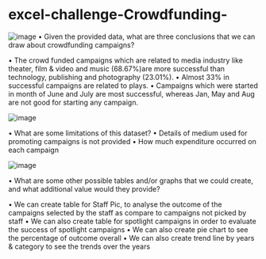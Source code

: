 # excel-challenge-Crowdfunding-



![image](https://user-images.githubusercontent.com/24644072/226075949-c995a866-d059-4cab-81a5-244581be2e35.png)
•	Given the provided data, what are three conclusions that we can draw about crowdfunding campaigns?

•	The crowd funded campaigns which are related to media industry like theater, film & video and music (68.67%)are more successful than technology, publishing and photography (23.01%).
•	Almost 33% in successful campaigns are related to plays.
•	Campaigns which were started in month of June and July are most successful, whereas Jan, May and Aug are not good for starting any campaign. 

![image](https://user-images.githubusercontent.com/24644072/226076002-809a1714-aa86-4238-a3c6-18427095bc86.png)


•	What are some limitations of this dataset?
•	Details of medium used for promoting campaigns is not provided
•	How much expenditure occurred on each campaign 

![image](https://user-images.githubusercontent.com/24644072/226076040-0cab5b63-5363-4013-9366-3cdccfc2afc8.png)

•	What are some other possible tables and/or graphs that we could create, and what additional value would they provide?

•	We can create table for Staff Pic, to analyse the outcome of the campaigns selected by the staff as compare to campaigns not picked by staff
•	We can also create table for spotlight campaigns in order to evaluate the success of spotlight campaigns 
•	We can also create pie chart to see the percentage of outcome overall
•	We can also create trend line by years & category to see the trends over the years 

